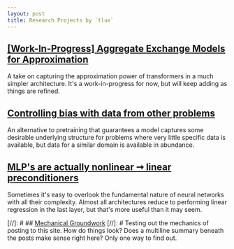 ```yaml
---
layout: post
title: Research Projects by `tlux`
---
```



## [[Work-In-Progress] Aggregate Exchange Models for Approximation](https://tchlux.github.io/blog/2022-02_aggregate-exchange-model/)

A take on capturing the approximation power of transformers in a much simpler architecture. It's a work-in-progress for now, but will keep adding as things are refined.


## [Controlling bias with data from other problems](https://tchlux.github.io/blog/2022-02_smoothing-with-artificial-data/)

An alternative to pretraining that guarantees a model captures some desirable underlying structure for problems where very little specific data is available, but data for a similar domain is available in abundance.


## [MLP's are actually nonlinear ➞ linear preconditioners](https://tchlux.github.io/blog/2021-10_mlp_nonlinear_linear_preconditioner/)

Sometimes it's easy to overlook the fundamental nature of neural networks with all their complexity. Almost all architectures reduce to performing linear regression in the last layer, but that's more useful than it may seem.


[//]: # ## [Mechanical Groundwork](https://tchlux.github.io/blog/2022-02_getting_started/)
[//]: # Testing out the mechanics of posting to this site. How do things look? Does a multiline summary beneath the posts make sense right here? Only one way to find out.
